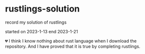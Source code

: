 # rustlings-solution

record my solution of rustlings

started on 2023-1-13
end 2023-1-21

:broken_heart: I think I know nothing about rust language when I download the repository. And I have proved that it is true by completing rustlings.

